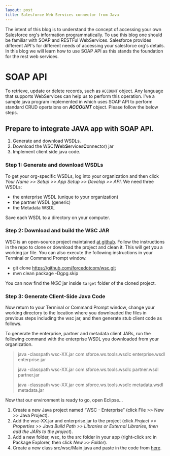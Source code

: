 ```yaml
---
layout: post
title: Salesforce Web Services connector from Java
---
```


The intent of this blog is to understand the concept of accessing your own Salesforce org's information programmatically. To use this blog one should be familiar with SOAP and RESTFul WebServices. Salesforce provides different API's for different needs of accessing your salesforce org's details. In this blog we will learn how to use SOAP API as this stands the foundation for the rest web services.

# SOAP API

To retrieve, update or delete records, such as `ACCOUNT` object. Any language that supports WebServices can help us to perform this operation. I've a sample java program implemented in which uses SOAP API to perform standard CRUD opertaions on _**ACCOUNT**_ object. Please follow the below steps.

## Prepare to integrate JAVA app with SOAP API.

1. Generate and download WSDLs.
2. Download the WSC(**W**eb**S**ervices**C**onnector) jar
3. Implement client side java code.

### Step 1: Generate and download WSDLs

To get your org-specific WSDLs, log into your organization and then click _Your Name >> Setup >> App Setup >> Develop >> API_. We need three WSDLs:

* the enterprise WSDL (unique to your organization)
* the partner WSDL (generic)
* the Metadata WSDL

Save each WSDL to a directory on your computer.

### Step 2: Download and build the WSC JAR

WSC is an open-source project maintained [at github](https://github.com/forcedotcom/wsc). Follow the instructions in the repo to clone or download the project and clean it. This will get you a working jar file. You can also execute the following instructions in your Terminal or Command Prompt window.

* git clone https://github.com/forcedotcom/wsc.git
* mvn clean package -Dgpg.skip

You can now find the _WSC_ jar inside `target` folder of the cloned project.

### Step 3: Generate Client-Side Java Code

Now return to your Terminal or Command Prompt window, change your working directory to the location where you downloaded the files in previous steps including the wsc jar, and then generate stub client code as follows.

To generate the enterprise, partner and metadata client JARs, run the following command with the enterprise WSDL you downloaded from your organization.

> java -classpath wsc-XX.jar com.sforce.ws.tools.wsdlc enterprise.wsdl enterprise.jar
>
> java -classpath wsc-XX.jar com.sforce.ws.tools.wsdlc partner.wsdl partner.jar
>
> java -classpath wsc-XX.jar com.sforce.ws.tools.wsdlc metadata.wsdl metadata.jar

Now that our environment is ready to go, open Eclipse...

1. Create a new Java project named “WSC - Enterprise” (click File >> New >> Java Project).
2. Add the wsc-XX.jar and enterprise.jar to the project (click _Project >> Properties >> Java Build Path >> Libraries or External Libraries, then add the JARs to the project_).
3. Add a new folder, wsc, to the src folder in your app (right-click src in Package Explorer, then click _New >> Folder_).
4. Create a new class src/wsc/Main.java and paste in the code from [here](https://github.com/PrashanthAmbure/salesforce-wsc-SOAP).



